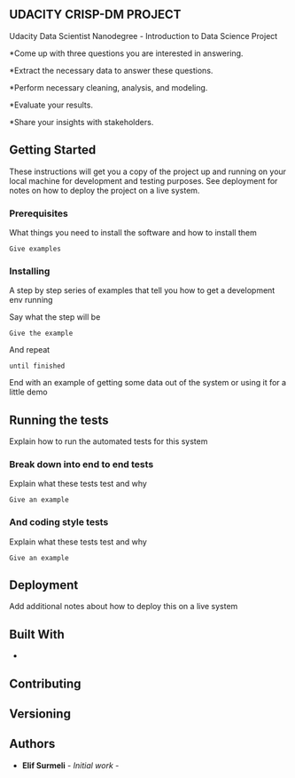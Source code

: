 ## UDACITY CRISP-DM PROJECT
Udacity Data Scientist Nanodegree - Introduction to Data Science Project

*Come up with three questions you are interested in answering.

*Extract the necessary data to answer these questions.

*Perform necessary cleaning, analysis, and modeling.

*Evaluate your results.

*Share your insights with stakeholders.

## Getting Started

These instructions will get you a copy of the project up and running on your local machine for development and testing purposes. See deployment for notes on how to deploy the project on a live system.

### Prerequisites

What things you need to install the software and how to install them

```
Give examples
```

### Installing

A step by step series of examples that tell you how to get a development env running

Say what the step will be

```
Give the example
```

And repeat

```
until finished
```

End with an example of getting some data out of the system or using it for a little demo

## Running the tests

Explain how to run the automated tests for this system

### Break down into end to end tests

Explain what these tests test and why

```
Give an example
```

### And coding style tests

Explain what these tests test and why

```
Give an example
```

## Deployment

Add additional notes about how to deploy this on a live system

## Built With

*

## Contributing



## Versioning



## Authors

* **Elif Surmeli** - *Initial work* - 

